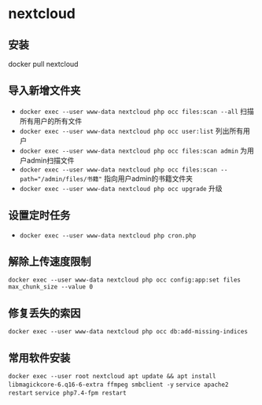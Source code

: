 # nextcloud 

## 安装
docker pull nextcloud
## 导入新增文件夹
- `docker exec --user www-data nextcloud php occ files:scan --all` 扫描所有用户的所有文件
- `docker exec --user www-data nextcloud php occ user:list` 列出所有用户
- `docker exec --user www-data nextcloud php occ files:scan admin` 为用户admin扫描文件
- `docker exec --user www-data nextcloud php occ files:scan --path="/admin/files/书籍"` 指向用户admin的书籍文件夹
- `docker exec --user www-data nextcloud php occ upgrade` 升级
## 设置定时任务
- `docker exec --user www-data nextcloud php cron.php`
## 解除上传速度限制
`docker exec --user www-data nextcloud php occ config:app:set files max_chunk_size --value 0`

## 修复丢失的索因
`docker exec --user www-data nextcloud php occ db:add-missing-indices`
## 常用软件安装
`docker exec --user root nextcloud apt update && apt install libmagickcore-6.q16-6-extra ffmpeg smbclient -y`
`service apache2 restart`
`service php7.4-fpm restart`
